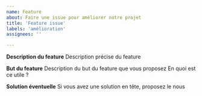 ```yaml
---
name: Feature
about: Faire une issue pour améliorer notre projet
title: 'Feature issue'
labels: 'amélioration'
assignees: ''

---
```



**Description du feature**
Description précise du feature

**But du feature**
Description du but du feature que vous proposez
En quoi est ce utile ?

**Solution éventuelle**
Si vous avez une solution en tête, proposez le nous